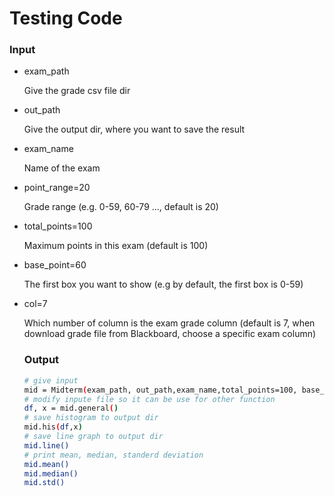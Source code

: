 # Testing Code

### Input

- exam_path

  Give the grade csv file dir

- out_path

  Give the output dir, where you want to save the result

- exam_name

  Name of the exam

- point_range=20
  
  Grade range (e.g. 0-59, 60-79 ...,  default is 20)

- total_points=100

  Maximum points in this exam (default is 100)

- base_point=60

  The first box you want to show (e.g by default, the first box is 0-59)

- col=7

  Which number of column is the exam grade column (default is 7, when download grade file from Blackboard, choose a specific exam column)
  
  ### Output
  
  ```bash
  # give input
  mid = Midterm(exam_path, out_path,exam_name,total_points=100, base_point=60, point_range=20)
  # modify inpute file so it can be use for other function
  df, x = mid.general()
  # save histogram to output dir
  mid.his(df,x)
  # save line graph to output dir
  mid.line()
  # print mean, median, standerd deviation
  mid.mean()
  mid.median()
  mid.std()
  ```
